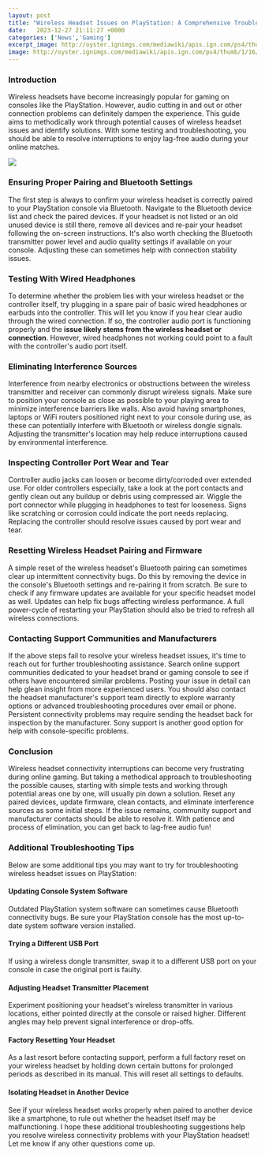 ```yaml
---
layout: post
title: "Wireless Headset Issues on PlayStation: A Comprehensive Troubleshooting Guide"
date:   2023-12-27 21:11:27 +0000
categories: ['News','Gaming']
excerpt_image: http://oyster.ignimgs.com/mediawiki/apis.ign.com/ps4/thumb/1/16/PS3-Pulse-Stereo-Headset-Elite-Edition.jpg/228px-PS3-Pulse-Stereo-Headset-Elite-Edition.jpg
image: http://oyster.ignimgs.com/mediawiki/apis.ign.com/ps4/thumb/1/16/PS3-Pulse-Stereo-Headset-Elite-Edition.jpg/228px-PS3-Pulse-Stereo-Headset-Elite-Edition.jpg
---
```


### Introduction
Wireless headsets have become increasingly popular for gaming on consoles like the PlayStation. However, audio cutting in and out or other connection problems can definitely dampen the experience. This guide aims to methodically work through potential causes of wireless headset issues and identify solutions. With some testing and troubleshooting, you should be able to resolve interruptions to enjoy lag-free audio during your online matches.

![](https://www.lifewire.com/thmb/F5jsZtY_Xp1wB0npPaAfIn0wNFE=/1500x0/filters:no_upscale():max_bytes(150000):strip_icc()/PlaystationVR-587fd3855f9b58bdb3b5a322.png)
### Ensuring Proper Pairing and Bluetooth Settings
The first step is always to confirm your wireless headset is correctly paired to your PlayStation console via Bluetooth. Navigate to the Bluetooth device list and check the paired devices. If your headset is not listed or an old unused device is still there, remove all devices and re-pair your headset following the on-screen instructions. It's also worth checking the Bluetooth transmitter power level and audio quality settings if available on your console. Adjusting these can sometimes help with connection stability issues. 
### Testing With Wired Headphones
To determine whether the problem lies with your wireless headset or the controller itself, try plugging in a spare pair of basic wired headphones or earbuds into the controller. This will let you know if you hear clear audio through the wired connection. If so, the controller audio port is functioning properly and the **issue likely stems from the wireless headset or connection**. However, wired headphones not working could point to a fault with the controller's audio port itself.
### Eliminating Interference Sources
Interference from nearby electronics or obstructions between the wireless transmitter and receiver can commonly disrupt wireless signals. Make sure to position your console as close as possible to your playing area to minimize interference barriers like walls. Also avoid having smartphones, laptops or WiFi routers positioned right next to your console during use, as these can potentially interfere with Bluetooth or wireless dongle signals. Adjusting the transmitter's location may help reduce interruptions caused by environmental interference.
### Inspecting Controller Port Wear and Tear 
Controller audio jacks can loosen or become dirty/corroded over extended use. For older controllers especially, take a look at the port contacts and gently clean out any buildup or debris using compressed air. Wiggle the port connector while plugging in headphones to test for looseness. Signs like scratching or corrosion could indicate the port needs replacing. Replacing the controller should resolve issues caused by port wear and tear.
### Resetting Wireless Headset Pairing and Firmware
A simple reset of the wireless headset's Bluetooth pairing can sometimes clear up intermittent connectivity bugs. Do this by removing the device in the console's Bluetooth settings and re-pairing it from scratch. Be sure to check if any firmware updates are available for your specific headset model as well. Updates can help fix bugs affecting wireless performance. A full power-cycle of restarting your PlayStation should also be tried to refresh all wireless connections. 
### Contacting Support Communities and Manufacturers
If the above steps fail to resolve your wireless headset issues, it's time to reach out for further troubleshooting assistance. Search online support communities dedicated to your headset brand or gaming console to see if others have encountered similar problems. Posting your issue in detail can help glean insight from more experienced users. You should also contact the headset manufacturer's support team directly to explore warranty options or advanced troubleshooting procedures over email or phone. Persistent connectivity problems may require sending the headset back for inspection by the manufacturer. Sony support is another good option for help with console-specific problems.
### Conclusion
Wireless headset connectivity interruptions can become very frustrating during online gaming. But taking a methodical approach to troubleshooting the possible causes, starting with simple tests and working through potential areas one by one, will usually pin down a solution. Reset any paired devices, update firmware, clean contacts, and eliminate interference sources as some initial steps. If the issue remains, community support and manufacturer contacts should be able to resolve it. With patience and process of elimination, you can get back to lag-free audio fun!
### Additional Troubleshooting Tips
Below are some additional tips you may want to try for troubleshooting wireless headset issues on PlayStation:
#### Updating Console System Software
Outdated PlayStation system software can sometimes cause Bluetooth connectivity bugs. Be sure your PlayStation console has the most up-to-date system software version installed.
#### Trying a Different USB Port 
If using a wireless dongle transmitter, swap it to a different USB port on your console in case the original port is faulty. 
#### Adjusting Headset Transmitter Placement
Experiment positioning your headset's wireless transmitter in various locations, either pointed directly at the console or raised higher. Different angles may help prevent signal interference or drop-offs.
#### Factory Resetting Your Headset
As a last resort before contacting support, perform a full factory reset on your wireless headset by holding down certain buttons for prolonged periods as described in its manual. This will reset all settings to defaults.
#### Isolating Headset in Another Device  
See if your wireless headset works properly when paired to another device like a smartphone, to rule out whether the headset itself may be malfunctioning.
I hope these additional troubleshooting suggestions help you resolve wireless connectivity problems with your PlayStation headset! Let me know if any other questions come up.